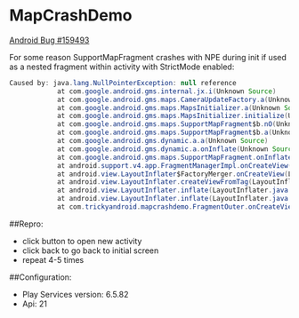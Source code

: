# MapCrashDemo 

[Android Bug #159493](https://code.google.com/p/android/issues/detail?id=159493)

For some reason SupportMapFragment crashes with NPE during init if used as a nested fragment within activity with StrictMode enabled:

```java
Caused by: java.lang.NullPointerException: null reference
            at com.google.android.gms.internal.jx.i(Unknown Source)
            at com.google.android.gms.maps.CameraUpdateFactory.a(Unknown Source)
            at com.google.android.gms.maps.MapsInitializer.a(Unknown Source)
            at com.google.android.gms.maps.MapsInitializer.initialize(Unknown Source)
            at com.google.android.gms.maps.SupportMapFragment$b.nO(Unknown Source)
            at com.google.android.gms.maps.SupportMapFragment$b.a(Unknown Source)
            at com.google.android.gms.dynamic.a.a(Unknown Source)
            at com.google.android.gms.dynamic.a.onInflate(Unknown Source)
            at com.google.android.gms.maps.SupportMapFragment.onInflate(Unknown Source)
            at android.support.v4.app.FragmentManagerImpl.onCreateView(FragmentManager.java:2158)
            at android.view.LayoutInflater$FactoryMerger.onCreateView(LayoutInflater.java:171)
            at android.view.LayoutInflater.createViewFromTag(LayoutInflater.java:727)
            at android.view.LayoutInflater.inflate(LayoutInflater.java:482)
            at android.view.LayoutInflater.inflate(LayoutInflater.java:414)
            at com.trickyandroid.mapcrashdemo.FragmentOuter.onCreateView(FragmentOuter.java:14)
```

##Repro:
- click button to open new activity
- click back to go back to initial screen
- repeat 4-5 times

##Configuration:
- Play Services version: 6.5.82
- Api: 21


